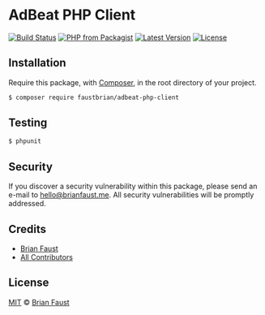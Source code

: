 # AdBeat PHP Client

[![Build Status](https://img.shields.io/travis/faustbrian/Adbeat-PHP-Client/master.svg?style=flat-square)](https://travis-ci.org/faustbrian/Adbeat-PHP-Client)
[![PHP from Packagist](https://img.shields.io/packagist/php-v/faustbrian/adbeat-php-client.svg?style=flat-square)]()
[![Latest Version](https://img.shields.io/github/release/faustbrian/Adbeat-PHP-Client.svg?style=flat-square)](https://github.com/faustbrian/Adbeat-PHP-Client/releases)
[![License](https://img.shields.io/packagist/l/faustbrian/Adbeat-PHP-Client.svg?style=flat-square)](https://packagist.org/packages/faustbrian/Adbeat-PHP-Client)

## Installation

Require this package, with [Composer](https://getcomposer.org/), in the root directory of your project.

``` bash
$ composer require faustbrian/adbeat-php-client
```

## Testing

``` bash
$ phpunit
```

## Security

If you discover a security vulnerability within this package, please send an e-mail to hello@brianfaust.me. All security vulnerabilities will be promptly addressed.

## Credits

- [Brian Faust](https://github.com/faustbrian)
- [All Contributors](../../contributors)

## License

[MIT](LICENSE) © [Brian Faust](https://brianfaust.me)
